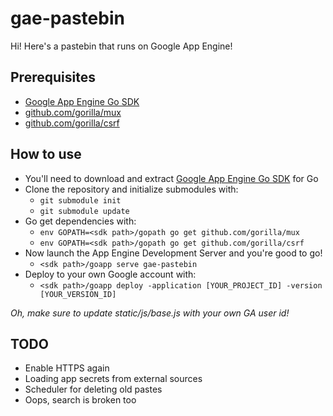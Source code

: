 # gae-pastebin
Hi! Here's a pastebin that runs on Google App Engine!

## Prerequisites

 * [Google App Engine Go SDK](https://cloud.google.com/appengine/downloads)
 * [github.com/gorilla/mux](http://www.gorillatoolkit.org/pkg/mux)
 * [github.com/gorilla/csrf](http://www.gorillatoolkit.org/pkg/csrf)

## How to use

 * You'll need to download and extract [Google App Engine Go SDK](https://cloud.google.com/appengine/downloads) for Go
 * Clone the repository and initialize submodules with:
   * `git submodule init`
   * `git submodule update`
 * Go get dependencies with:
   * `env GOPATH=<sdk path>/gopath go get github.com/gorilla/mux`
   * `env GOPATH=<sdk path>/gopath go get github.com/gorilla/csrf`
 * Now launch the App Engine Development Server and you're good to go!
   * `<sdk path>/goapp serve gae-pastebin`
 * Deploy to your own Google account with:
   * `<sdk path>/goapp deploy -application [YOUR_PROJECT_ID] -version [YOUR_VERSION_ID]`

_Oh, make sure to update static/js/base.js with your own GA user id!_

## TODO

 * Enable HTTPS again
 * Loading app secrets from external sources
 * Scheduler for deleting old pastes
 * Oops, search is broken too
